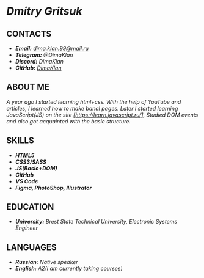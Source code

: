 [DimaKlan]: https://github.com/DimaKlan
[https://learn.javascript.ru/]: https://learn.javascript.ru/

# ***Dmitry Gritsuk***

## **CONTACTS**
* ***Email:*** *dima.klan.99@mail.ru*
* ***Telegram:*** *@DimaKlan*
* ***Discord:*** *DimaKlan*
* ***GitHub:*** *[DimaKlan]*
## **ABOUT ME**
*A year ago I started learning html+css. With the help of YouTube and articles, I learned how to make banal pages. Later I started learning JavaScript(JS) on the site [https://learn.javascript.ru/]. Studied DOM events and also got acquainted with the basic structure.*
## **SKILLS**
* ***HTML5***
* ***CSS3/SASS***
* ***JS(Basic+DOM)***
* ***GitHub***
* ***VS Code***
* ***Figma, PhotoShop, Illustrator***
## **EDUCATION**
* ***University:*** *Brest State Technical University, Electronic Systems Engineer*
## **LANGUAGES**
* ***Russian:*** *Native speaker*
* ***English:*** *A2(I am currently taking courses)*
